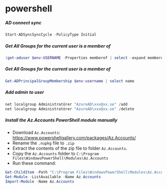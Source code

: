 # powershell
##### AD connect sync
```powershell
Start-ADSyncSyncCycle -PolicyType Initial
```
##### Get All Groups for the current user is a member of
```powershell
(get-aduser $env:USERNAME -Properties memberof | select -expand memberof | get-adgroup) | select Name,groupscope | sort name
```
##### Get All Groups for the current user is a member of
```powershell
Get-ADPrincipalGroupMembership $env:username | select name
```
##### Add admin to user
```powershell
net localgroup Administratörer "AzureAD\xxx@xx.se" /add
net localgroup Administratörer "AzureAD\xxx@xx.se" /delete
```
##### Install the Az.Accounts PowerShell module manually
- Download `Az.Accounts`: https://www.powershellgallery.com/packages/Az.Accounts/
- Rename the `.nupkg` file to `.zip`
- Extract the contents of the zip file to folder `Az.Accounts`.
- Copy the `Az.Accounts` folder to `C:\Program Files\WindowsPowerShell\Modules\Az.Accounts`
- Run these command:
```powershell
Get-ChildItem -Path "C:\Program Files\WindowsPowerShell\Modules\Az.Accounts" -Recurse | Unblock-File
Get-Module -ListAvailable -Name Az.Accounts
Import-Module -Name Az.Accounts
```
